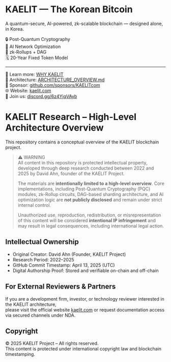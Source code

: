 # KAELIT — The Korean Bitcoin

A quantum-secure, AI-powered, zk-scalable blockchain — designed alone, in Korea.

🔒 Post-Quantum Cryptography  
🧠 AI Network Optimization  
🧱 zk-Rollups + DAG  
🗓️ 20-Year Fixed Token Model

---

📘 Learn more: [WHY KAELIT](./WHY_KAELIT.md)  
🧠 Architecture: [ARCHITECTURE_OVERVIEW.md](./ARCHITECTURE_OVERVIEW.md)  
💎 Sponsor: [github.com/sponsors/KAELITcom](https://github.com/sponsors/KAELITcom)  
🌐 Website: [kaelit.com](https://kaelit.com)  
💬 Join us: [discord.gg/6z4YjqVAyb](https://discord.gg/6z4YjqVAyb)


# KAELIT Research – High-Level Architecture Overview

This repository contains a conceptual overview of the KAELIT blockchain project.

> ⚠️ WARNING  
> All content in this repository is protected intellectual property, developed through deep research conducted between 2022 and 2025 by David Ahn, founder of the KAELIT Project.  
>  
> The materials are **intentionally limited to a high-level overview**. Core implementations, including Post-Quantum Cryptography (PQC) modules, zk-Rollup circuits, DAG-based sharding architecture, and AI optimization logic are **not publicly disclosed** and remain under strict internal control.  
>  
> Unauthorized use, reproduction, redistribution, or misrepresentation of this content will be considered **intentional IP infringement** and may result in legal consequences, including international legal action.

## Intellectual Ownership

- Original Creator: David Ahn (Founder, KAELIT Project)  
- Research Period: 2022–2025  
- GitHub Commit Timestamp: April 13, 2025 (UTC)  
- Digital Authorship Proof: Stored and verifiable on-chain and off-chain  

## For External Reviewers & Partners

If you are a development firm, investor, or technology reviewer interested in the KAELIT architecture,  
please visit the official website [kaelit.com](https://kaelit.com) or request documentation access via secured channels under NDA.

## Copyright

© 2025 KAELIT Project – All rights reserved.  
This content is protected under international copyright law and blockchain timestamping.
